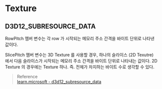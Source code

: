 # Texture

## D3D12_SUBRESOURCE_DATA

RowPitch 멤버 변수는 각 row 가 시작되는 메모리 주소 간격을 바이트 단위로 나타낸 값이다. 

SlicePitch 멤버 변수는 3D Texture 를 사용할 경우, 하나의 슬라이스 (2D Texutre) 에서 다음 슬라이스가 시작되는 메모리 주소 간격을 바이트 단위로 나타내는 값이다. 2D Texture 의 경우에는 Texture 하나. 즉. 전체가 차지하는 바이트 수로 생각할 수 있다.

> Reference  
> [learn.microsoft - d3d12_subresource_data](https://learn.microsoft.com/en-us/windows/win32/api/d3d12/ns-d3d12-d3d12_subresource_data)  